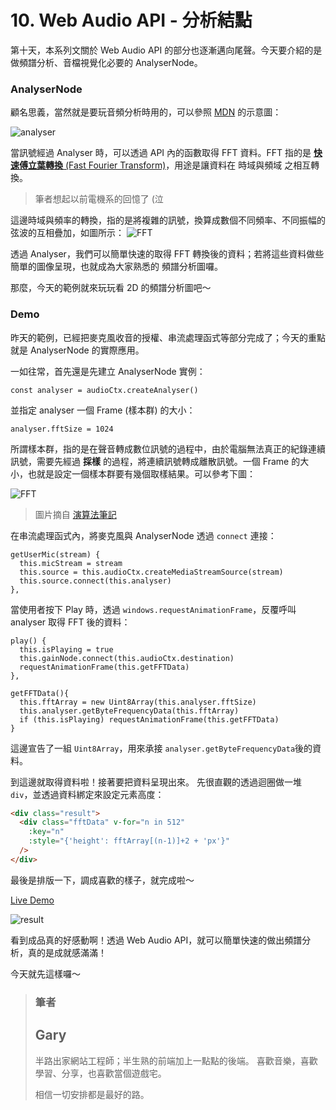 # 10. Web Audio API - 分析結點

第十天，本系列文關於 Web Audio API 的部分也逐漸邁向尾聲。今天要介紹的是做頻譜分析、音檔視覺化必要的 AnalyserNode。

### AnalyserNode

顧名思義，當然就是要玩音頻分析時用的，可以參照 [MDN](https://developer.mozilla.org/en-US/docs/Web/API/AnalyserNode) 的示意圖：

![analyser](https://i.imgur.com/Oadcgkb.png)

當訊號經過 Analyser 時，可以透過 API 內的函數取得 FFT 資料。FFT 指的是 [**快速傅立葉轉換** (Fast Fourier Transform)](https://zh.wikipedia.org/wiki/%E5%BF%AB%E9%80%9F%E5%82%85%E9%87%8C%E5%8F%B6%E5%8F%98%E6%8D%A2)，用途是讓資料在 時域與頻域 之相互轉換。

> 筆者想起以前電機系的回憶了 (泣

這邊時域與頻率的轉換，指的是將複雜的訊號，換算成數個不同頻率、不同振幅的弦波的互相疊加，如圖所示：
![FFT](https://i.imgur.com/LEzlfhQ.png)

透過 Analyser，我們可以簡單快速的取得 FFT 轉換後的資料；若將這些資料做些簡單的圖像呈現，也就成為大家熟悉的 頻譜分析圖囉。

那麼，今天的範例就來玩玩看 2D 的頻譜分析圖吧～

### Demo

昨天的範例，已經把麥克風收音的授權、串流處理函式等部分完成了；今天的重點就是 AnalyserNode 的實際應用。

一如往常，首先還是先建立 AnalyserNode 實例：

```javascript=
const analyser = audioCtx.createAnalyser()
```

並指定 analyser 一個 Frame (樣本群) 的大小：

```javascript=
analyser.fftSize = 1024
```

所謂樣本群，指的是在聲音轉成數位訊號的過程中，由於電腦無法真正的紀錄連續訊號，需要先經過 **採樣** 的過程，將連續訊號轉成離散訊號。一個 Frame 的大小，也就是設定一個樣本群要有幾個取樣結果。可以參考下圖：

![FFT](https://i.imgur.com/JNHpKrY.png)

> 圖片摘自 [演算法筆記](http://www.csie.ntnu.edu.tw/~u91029/Audio.html)

在串流處理函式內，將麥克風與 AnalyserNode 透過 `connect` 連接：

```javascript=
getUserMic(stream) {
  this.micStream = stream
  this.source = this.audioCtx.createMediaStreamSource(stream)
  this.source.connect(this.analyser)
},
```

當使用者按下 Play 時，透過 `windows.requestAnimationFrame`，反覆呼叫 analyser 取得 FFT 後的資料：

```javascript=
play() {
  this.isPlaying = true
  this.gainNode.connect(this.audioCtx.destination)
  requestAnimationFrame(this.getFFTData)
},
```

```javascript=
getFFTData(){
  this.fftArray = new Uint8Array(this.analyser.fftSize)
  this.analyser.getByteFrequencyData(this.fftArray)
  if (this.isPlaying) requestAnimationFrame(this.getFFTData)
}
```

這邊宣告了一組 `Uint8Array`，用來承接 `analyser.getByteFrequencyData`後的資料。

到這邊就取得資料啦！接著要把資料呈現出來。
先很直觀的透過迴圈做一堆 `div`，並透過資料綁定來設定元素高度：

```html
<div class="result">
  <div class="fftData" v-for="n in 512"
    :key="n"
    :style="{'height': fftArray[(n-1)]+2 + 'px'}"
  />
</div>
```

最後是排版一下，調成喜歡的樣子，就完成啦～

[Live Demo](https://schaoss.github.io/web-audio/#/analyser)

![result](https://i.imgur.com/WAv7DZf.gif)

看到成品真的好感動啊！透過 Web Audio API，就可以簡單快速的做出頻譜分析，真的是成就感滿滿！

今天就先這樣囉～

> ### 筆者
>
> ## Gary
>
> 半路出家網站工程師；半生熟的前端加上一點點的後端。
> 喜歡音樂，喜歡學習、分享，也喜歡當個遊戲宅。
>
> 相信一切安排都是最好的路。
